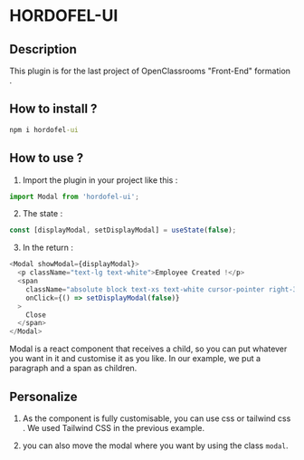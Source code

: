 # HORDOFEL-UI

## Description

This plugin is for the last project of OpenClassrooms "Front-End" formation .

## How to install ?

```cmd
npm i hordofel-ui
```

## How to use ?

1. Import the plugin in your project like this :

```javascript
import Modal from 'hordofel-ui';
```

2. The state :

```javascript
const [displayModal, setDisplayModal] = useState(false);
```

3. In the return :

```js
<Modal showModal={displayModal}>
  <p className="text-lg text-white">Employee Created !</p>
  <span
    className="absolute block text-xs text-white cursor-pointer right-3 top-3 icon"
    onClick={() => setDisplayModal(false)}
  >
    Close
  </span>
</Modal>
```

Modal is a react component that receives a child, so you can put whatever you want in it and customise it as you like. In our example, we put a paragraph and a span as children.

## Personalize

1. As the component is fully customisable, you can use css or tailwind css . We used Tailwind CSS in the previous example.

2. you can also move the modal where you want by using the class `modal`.
